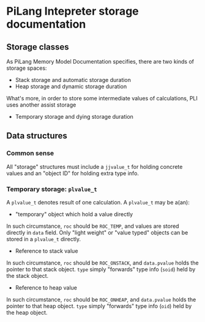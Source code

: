 # PiLang Intepreter storage documentation

## Storage classes
As PiLang Memory Model Documentation specifies, there are two kinds of
storage spaces:

* Stack storage and automatic storage duration
* Heap storage and dynamic storage duration

What's more, in order to store some intermediate values of calculations,
PLI uses another assist storage

* Temporary storage and dying storage duration

## Data structures
### Common sense
All "storage" structures must include a `jjvalue_t` for holding concrete
values and an "object ID" for holding extra type info.

### Temporary storage: `plvalue_t`
A `plvalue_t` denotes result of one calculation. A `plvalue_t` may be
a(an):

* "temporary" object which hold a value directly

In such circumstance, `roc` should be `ROC_TEMP`, and values are stored
directly in `data` field. Only "light weight" or "value typed" objects
can be stored in a `plvalue_t` directly.

* Reference to stack value

In such circumstance, `roc` should be `ROC_ONSTACK`, and `data.pvalue`
holds the pointer to that stack object. `type` simply "forwards" type
info (`soid`) held by the stack object.

* Reference to heap value

In such circumstance, `roc` should be `ROC_ONHEAP`, and `data.pvalue`
holds the pointer to that heap object. `type` simply "forwards" type info
(`oid`) held by the heap object.
